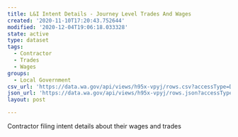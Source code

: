 ```yaml
---
title: L&I Intent Details - Journey Level Trades And Wages
created: '2020-11-10T17:20:43.752644'
modified: '2020-12-04T19:06:18.033328'
state: active
type: dataset
tags:
  - Contractor
  - Trades
  - Wages
groups:
  - Local Government
csv_url: 'https://data.wa.gov/api/views/h95x-vpyj/rows.csv?accessType=DOWNLOAD'
json_url: 'https://data.wa.gov/api/views/h95x-vpyj/rows.json?accessType=DOWNLOAD'
layout: post

---
```

Contractor filing intent details about their wages and trades
